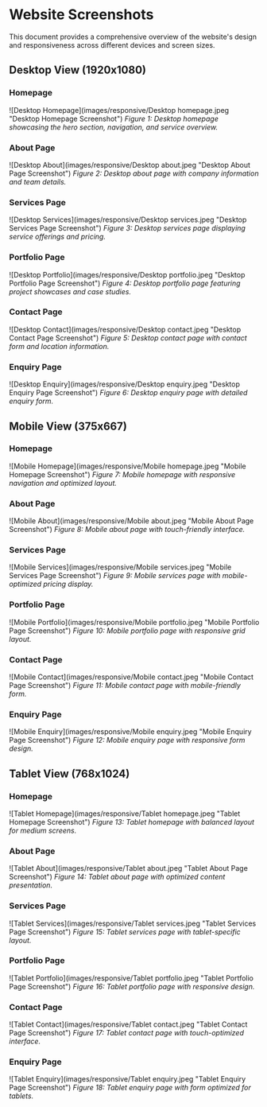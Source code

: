 # Website Screenshots

This document provides a comprehensive overview of the website's design and responsiveness across different devices and screen sizes.

## Desktop View (1920x1080)

### Homepage
![Desktop Homepage](images/responsive/Desktop homepage.jpeg "Desktop Homepage Screenshot")
*Figure 1: Desktop homepage showcasing the hero section, navigation, and service overview.*

### About Page
![Desktop About](images/responsive/Desktop about.jpeg "Desktop About Page Screenshot")
*Figure 2: Desktop about page with company information and team details.*

### Services Page
![Desktop Services](images/responsive/Desktop services.jpeg "Desktop Services Page Screenshot")
*Figure 3: Desktop services page displaying service offerings and pricing.*

### Portfolio Page
![Desktop Portfolio](images/responsive/Desktop portfolio.jpeg "Desktop Portfolio Page Screenshot")
*Figure 4: Desktop portfolio page featuring project showcases and case studies.*

### Contact Page
![Desktop Contact](images/responsive/Desktop contact.jpeg "Desktop Contact Page Screenshot")
*Figure 5: Desktop contact page with contact form and location information.*

### Enquiry Page
![Desktop Enquiry](images/responsive/Desktop enquiry.jpeg "Desktop Enquiry Page Screenshot")
*Figure 6: Desktop enquiry page with detailed enquiry form.*

## Mobile View (375x667)

### Homepage
![Mobile Homepage](images/responsive/Mobile homepage.jpeg "Mobile Homepage Screenshot")
*Figure 7: Mobile homepage with responsive navigation and optimized layout.*

### About Page
![Mobile About](images/responsive/Mobile about.jpeg "Mobile About Page Screenshot")
*Figure 8: Mobile about page with touch-friendly interface.*

### Services Page
![Mobile Services](images/responsive/Mobile services.jpeg "Mobile Services Page Screenshot")
*Figure 9: Mobile services page with mobile-optimized pricing display.*

### Portfolio Page
![Mobile Portfolio](images/responsive/Mobile portfolio.jpeg "Mobile Portfolio Page Screenshot")
*Figure 10: Mobile portfolio page with responsive grid layout.*

### Contact Page
![Mobile Contact](images/responsive/Mobile contact.jpeg "Mobile Contact Page Screenshot")
*Figure 11: Mobile contact page with mobile-friendly form.*

### Enquiry Page
![Mobile Enquiry](images/responsive/Mobile enquiry.jpeg "Mobile Enquiry Page Screenshot")
*Figure 12: Mobile enquiry page with responsive form design.*

## Tablet View (768x1024)

### Homepage
![Tablet Homepage](images/responsive/Tablet homepage.jpeg "Tablet Homepage Screenshot")
*Figure 13: Tablet homepage with balanced layout for medium screens.*

### About Page
![Tablet About](images/responsive/Tablet about.jpeg "Tablet About Page Screenshot")
*Figure 14: Tablet about page with optimized content presentation.*

### Services Page
![Tablet Services](images/responsive/Tablet services.jpeg "Tablet Services Page Screenshot")
*Figure 15: Tablet services page with tablet-specific layout.*

### Portfolio Page
![Tablet Portfolio](images/responsive/Tablet portfolio.jpeg "Tablet Portfolio Page Screenshot")
*Figure 16: Tablet portfolio page with responsive design.*

### Contact Page
![Tablet Contact](images/responsive/Tablet contact.jpeg "Tablet Contact Page Screenshot")
*Figure 17: Tablet contact page with touch-optimized interface.*

### Enquiry Page
![Tablet Enquiry](images/responsive/Tablet enquiry.jpeg "Tablet Enquiry Page Screenshot")
*Figure 18: Tablet enquiry page with form optimized for tablets.*
